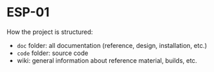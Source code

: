 # ESP-01 #

How the project is structured:
* `doc` folder: all documentation (reference, design, installation, etc.)
* `code` folder: source code
* wiki: general information about reference material, builds, etc.